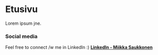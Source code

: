 # Etusivu

Lorem ipsum jne. 

### Social media

Feel free to connect /w me in LinkedIn :)
**[LinkedIn - Miikka Saukkonen](https://linkedin.com/in/miikkasaukkonen)**

